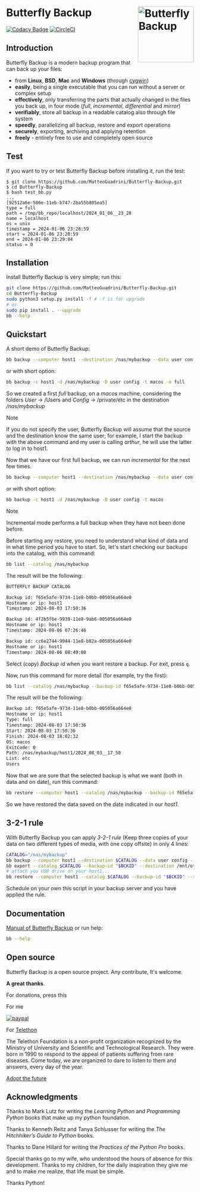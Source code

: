 <img src="https://butterfly-backup.readthedocs.io/en/latest/_static/bb_logo.svg" alt="Butterfly Backup" align="right" width="150"/> Butterfly Backup
======

[![Codacy Badge](https://api.codacy.com/project/badge/Grade/7fc47024f17f4dffa3be08a7a5ab31bd)](https://app.codacy.com/app/MatteoGuadrini/Butterfly-Backup?utm_source=github.com&utm_medium=referral&utm_content=MatteoGuadrini/Butterfly-Backup&utm_campaign=Badge_Grade_Dashboard)
[![CircleCI](https://circleci.com/gh/MatteoGuadrini/Butterfly-Backup.svg?style=svg)](https://circleci.com/gh/MatteoGuadrini/Butterfly-Backup)

## Introduction
Butterfly Backup is a modern backup program that can back up your files:

* from **Linux**, **BSD**, **Mac** and **Windows** (through [cygwin](https://www.cygwin.com/))
* **easily**, being a single executable that you can run without a server or complex setup
* **effectively**, only transferring the parts that actually changed in the files you back up, in four mode (_full_, _incremental_, _differential_ and _mirror_)
* **verifiably**, store all backup in a readable catalog also through file system
* **speedly**, parallelizing all backup, restore and export operations
* **securely**, exporting, archiving and applying retention
* **freely** - entirely free to use and completely open source

## Test
If you want to try or test Butterfly Backup before installing it, run the test:
```console
$ git clone https://github.com/MatteoGuadrini/Butterfly-Backup.git
$ cd Butterfly-Backup
$ bash test_bb.py
...
[92512a6e-506e-11eb-b747-2ba55b805ea5]
type = full
path = /tmp/bb_repo/localhost/2024_01_06__23_28
name = localhost
os = unix
timestamp = 2024-01-06 23:28:59
start = 2024-01-06 23:28:59
end = 2024-01-06 23:29:04
status = 0
```

## Installation
Install Butterfly Backup is very simple; run this:
```bash
git clone https://github.com/MatteoGuadrini/Butterfly-Backup.git
cd Butterfly-Backup
sudo python3 setup.py install -f # -f is for upgrade
# or
sudo pip install . --upgrade
bb --help
```

## Quickstart
A short demo of Butterfly Backup:
```bash
bb backup --computer host1 --destination /nas/mybackup --data user config --type macos --mode full
```
or with short option:
```bash
bb backup -c host1 -d /nas/mybackup -D user config -t macos -m full
```
So we created a first _full_ backup, on a _macos_ machine, considering the folders _User_ -> /Users and _Config_ -> /private/etc in the destination _/nas/mybackup_

> [!NOTE]  
> If you do not specify the user, Butterfly Backup will assume that the source and the destination know the same user; for example, I start the backup with the above command and my user is calling _arthur_, he will use the latter to log in to host1.

Now that we have our first full backup, we can run _incremental_ for the next few times.
```bash
bb backup --computer host1 --destination /nas/mybackup --data user config --type macos
```
or with short option:
```bash
bb backup -c host1 -d /nas/mybackup -D user config -t macos

```
> [!NOTE]  
> Incremental mode performs a full backup when they have not been done before.

Before starting any restore, you need to understand what kind of data and in what time period you have to start.
So, let's start checking our backups into the catalog, with this command:
```bash
bb list --catalog /nas/mybackup
```

The result will be the following:

```bash
BUTTERFLY BACKUP CATALOG

Backup id: f65e5afe-9734-11e8-b0bb-005056a664e0
Hostname or ip: host1
Timestamp: 2024-08-03 17:50:36

Backup id: 4f2b5f6e-9939-11e8-9ab6-005056a664e0
Hostname or ip: host1
Timestamp: 2024-08-06 07:26:46

Backup id: cc6e2744-9944-11e8-b82a-005056a664e0
Hostname or ip: host1
Timestamp: 2024-08-06 08:49:00
```

Select (copy) _Backup id_ when you want restore a backup.
For exit, press `q`.

Now, run this command for more detail (for example, try the first):

```bash
bb list --catalog /nas/mybackup --backup-id f65e5afe-9734-11e8-b0bb-005056a664e0
```
The result will be the following:
```bash
Backup id: f65e5afe-9734-11e8-b0bb-005056a664e0
Hostname or ip: host1
Type: full
Timestamp: 2024-08-03 17:50:36
Start: 2024-08-03 17:50:36
Finish: 2024-08-03 18:02:32
OS: macos
ExitCode: 0
Path: /nas/mybackup/host1/2024_08_03__17_50
List: etc
Users
```

Now that we are sure that the selected backup is what we want (both in data and on date), run this command:

```bash
bb restore --computer host1 --catalog /nas/mybackup --backup-id f65e5afe-9734-11e8-b0bb-005056a664e0
```
So we have restored the data saved on the date indicated in our _host1_.

## 3-2-1 rule

With Butterfly Backup you can apply _3-2-1 rule_ (Keep three copies of your data on two different types of media, with one copy offsite) in only 4 lines:

```bash
CATALOG="/nas/mybackup"
bb backup --computer host1 --destination $CATALOG --data user config --type macos; BCKID="$(bb list --catalog $CATALOG --last --computer host1 --only-id)"
bb export --catalog $CATALOG --backup-id "$BCKID" --destination /mnt/other_backup/
# attach you USB drive on your host1...
bb restore --computer host1 --catalog $CATALOG --backup-id "$BCKID" --root-dir /usb/path   # on Windows /cygdrive/d/
```

Schedule on your own this script in your backup server and you have applied the rule.

## Documentation
[Manual of Butterfly Backup](https://Butterfly-Backup.readthedocs.io/en/latest/) or run help:
```bash
bb --help
```

## Open source
Butterfly Backup is a open source project. Any contribute, It's welcome.

**A great thanks**.

For donations, press this

For me

[![paypal](https://www.paypalobjects.com/en_US/i/btn/btn_donateCC_LG.gif)](https://www.paypal.me/guos)

For [Telethon](http://www.telethon.it/)

The Telethon Foundation is a non-profit organization recognized by the Ministry of University and Scientific and Technological Research.
They were born in 1990 to respond to the appeal of patients suffering from rare diseases.
Come today, we are organized to dare to listen to them and answers, every day of the year.

[Adopt the future](https://www.ioadottoilfuturo.it/)

## Acknowledgments

Thanks to Mark Lutz for writing the _Learning Python_ and _Programming Python_ books that make up my python foundation.

Thanks to Kenneth Reitz and Tanya Schlusser for writing the _The Hitchhiker’s Guide to Python_ books.

Thanks to Dane Hillard for writing the _Practices of the Python Pro_ books.

Special thanks go to my wife, who understood the hours of absence for this development. 
Thanks to my children, for the daily inspiration they give me and to make me realize, that life must be simple.

Thanks Python!